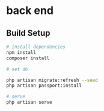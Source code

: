 # back end

## Build Setup

``` bash
# install dependencies
npm install
composer install

# set db

php artisan migrate:refresh --seed
php artisan passport:install

# serve
php artisan serve
```


